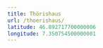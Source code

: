 ```yaml
---
title: Thörishaus
url: /thoerishaus/
latitude: 46.892717700000006
longitude: 7.350754500000001
---
```


